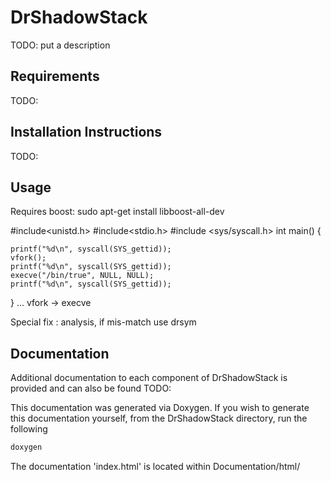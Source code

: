 # DrShadowStack

TODO: put a description

## Requirements

TODO: 

## Installation Instructions

TODO:

## Usage

Requires boost: sudo apt-get install libboost-all-dev




#include<unistd.h>
#include<stdio.h>
#include <sys/syscall.h>
int main() {

    printf("%d\n", syscall(SYS_gettid));
    vfork();
    printf("%d\n", syscall(SYS_gettid));
    execve("/bin/true", NULL, NULL);
    printf("%d\n", syscall(SYS_gettid));

}
... vfork -> execve

Special fix : analysis, if mis-match use drsym



## Documentation

Additional documentation to each component of DrShadowStack is provided and can also be found TODO:

 This documentation was generated via Doxygen. If you wish to generate this documentation yourself, from the DrShadowStack directory, run the following
```bash
doxygen
```

The documentation 'index.html' is located within Documentation/html/
